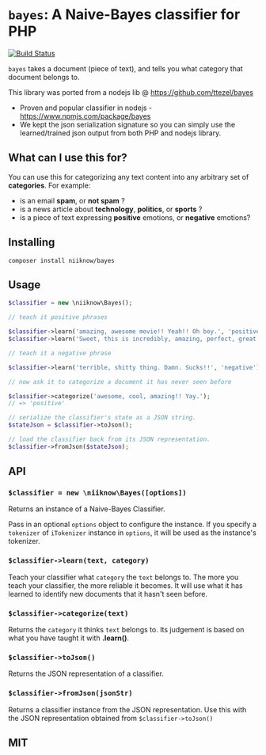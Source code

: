 # `bayes`: A Naive-Bayes classifier for PHP
[![Build Status](https://travis-ci.org/niiknow/bayes.svg?branch=master)](https://travis-ci.org/niiknow/bayes)

`bayes` takes a document (piece of text), and tells you what category that document belongs to.

This library was ported from a nodejs lib @ https://github.com/ttezel/bayes

* Proven and popular classifier in nodejs - https://www.npmjs.com/package/bayes
* We kept the json serialization signature so you can simply use the learned/trained json output from both PHP and nodejs library.

## What can I use this for?

You can use this for categorizing any text content into any arbitrary set of **categories**. For example:

- is an email **spam**, or **not spam** ?
- is a news article about **technology**, **politics**, or **sports** ?
- is a piece of text expressing **positive** emotions, or **negative** emotions?

## Installing

```
composer install niiknow/bayes
```

## Usage

```php
$classifier = new \niiknow\Bayes();

// teach it positive phrases

$classifier->learn('amazing, awesome movie!! Yeah!! Oh boy.', 'positive');
$classifier->learn('Sweet, this is incredibly, amazing, perfect, great!!', 'positive');

// teach it a negative phrase

$classifier->learn('terrible, shitty thing. Damn. Sucks!!', 'negative');

// now ask it to categorize a document it has never seen before

$classifier->categorize('awesome, cool, amazing!! Yay.');
// => 'positive'

// serialize the classifier's state as a JSON string.
$stateJson = $classifier->toJson();

// load the classifier back from its JSON representation.
$classifier->fromJson($stateJson);

```

## API

### `$classifier = new \niiknow\Bayes([options])`

Returns an instance of a Naive-Bayes Classifier.

Pass in an optional `options` object to configure the instance. If you specify a `tokenizer` of `iTokenizer` instance in `options`, it will be used as the instance's tokenizer.

### `$classifier->learn(text, category)`

Teach your classifier what `category` the `text` belongs to. The more you teach your classifier, the more reliable it becomes. It will use what it has learned to identify new documents that it hasn't seen before.

### `$classifier->categorize(text)`

Returns the `category` it thinks `text` belongs to. Its judgement is based on what you have taught it with **.learn()**.

### `$classifier->toJson()`

Returns the JSON representation of a classifier.

### `$classifier->fromJson(jsonStr)`

Returns a classifier instance from the JSON representation. Use this with the JSON representation obtained from `$classifier->toJson()`

## MIT

